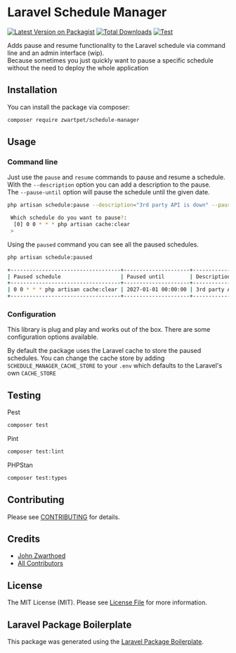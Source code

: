 # Laravel Schedule Manager

[![Latest Version on Packagist](https://img.shields.io/packagist/v/zwartpet/schedule-manager.svg?style=flat-square)](https://packagist.org/packages/zwartpet/schedule-manager)
[![Total Downloads](https://img.shields.io/packagist/dt/zwartpet/schedule-manager.svg?style=flat-square)](https://packagist.org/packages/zwartpet/schedule-manager)
[![Test](https://github.com/Zwartpet/laravel-schedule-manager/actions/workflows/main.yml/badge.svg)](https://github.com/Zwartpet/laravel-schedule-manager/actions/workflows/main.yml)

Adds pause and resume functionality to the Laravel schedule via command line and an admin interface (wip).  
Because sometimes you just quickly want to pause a specific schedule without the need to deploy the whole application

## Installation

You can install the package via composer:

```bash
composer require zwartpet/schedule-manager
```

## Usage

### Command line

Just use the `pause` and `resume` commands to pause and resume a schedule.    
With the `--description` option you can add a description to the pause.  
The `--pause-until` option will pause the schedule until the given date.
```bash
php artisan schedule:pause --description="3rd party API is down" --pause-until="2027-01-01 00:00:00"
```
```bash
 Which schedule do you want to pause?:
  [0] 0 0 * * * php artisan cache:clear
 > 
```

Using the `paused` command you can see all the paused schedules.
```bash
php artisan schedule:paused     
```         
```bash
+-----------------------------------+---------------------+-----------------------+
| Paused schedule                   | Paused until        | Description           |
+-----------------------------------+---------------------+-----------------------+
| 0 0 * * * php artisan cache:clear | 2027-01-01 00:00:00 | 3rd party API is down |
+-----------------------------------+---------------------+-----------------------+
```

### Configuration

This library is plug and play and works out of the box. There are some configuration options available.

By default the package uses the Laravel cache to store the paused schedules.
You can change the cache store by adding `SCHEDULE_MANAGER_CACHE_STORE` to your `.env` which defaults to the Laravel's own `CACHE_STORE`

## Testing

Pest
```bash
composer test
```

Pint
```bash
composer test:lint
```

PHPStan
```bash
composer test:types
```

## Contributing

Please see [CONTRIBUTING](CONTRIBUTING.md) for details.

## Credits

-   [John Zwarthoed](https://github.com/zwartpet)
-   [All Contributors](../../contributors)

## License

The MIT License (MIT). Please see [License File](LICENSE.md) for more information.

## Laravel Package Boilerplate

This package was generated using the [Laravel Package Boilerplate](https://laravelpackageboilerplate.com).
